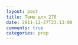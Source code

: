```yaml
---
layout: post
title: Темы для 270
date: 2011-12-27T23:13:00
comments: true
categories: prep
---
```


